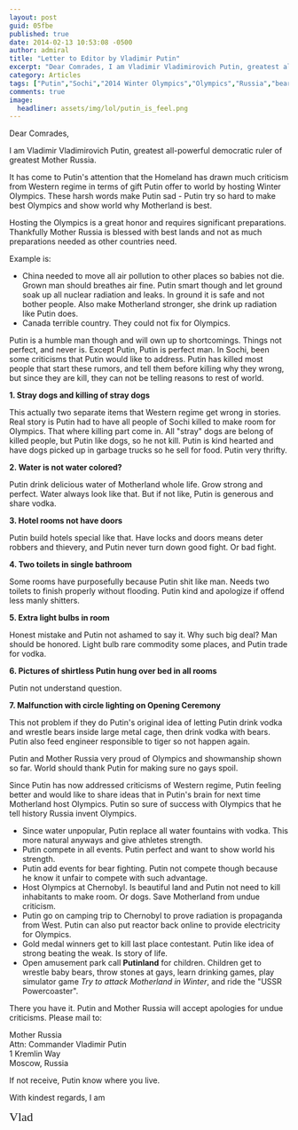 ```yaml
---
layout: post
guid: 05fbe
published: true
date: 2014-02-13 10:53:08 -0500
author: admiral
title: "Letter to Editor by Vladimir Putin"
excerpt: "Dear Comrades, I am Vladimir Vladimirovich Putin, greatest all-powerful democratic ruler of greatest Mother Russia. It has come to Putin's attention that Homeland has drawn criticism from West. Putin must set record straight. "
category: Articles
tags: ["Putin","Sochi","2014 Winter Olympics","Olympics","Russia","bears","vodka","who doesn't miss the Cold War?","USSR Powercoaster","Chernobyl","Western propaganda"]
comments: true 
image:
  headliner: assets/img/lol/putin_is_feel.png
---
```


Dear Comrades,

I am Vladimir Vladimirovich Putin, greatest all-powerful democratic ruler of greatest Mother Russia.

It has come to Putin's attention that the Homeland has drawn much criticism from Western regime in terms of gift Putin offer to world by hosting Winter Olympics. These harsh words make Putin sad - Putin try so hard to make best Olympics and show world why Motherland is best.

Hosting the Olympics is a great honor and requires significant preparations. Thankfully Mother Russia is blessed with best lands and not as much preparations needed as other countries need.

Example is:

*   China needed to move all air pollution to other places so babies not die. Grown man should breathes air fine. Putin smart though and let ground soak up all nuclear radiation and leaks. In ground it is safe and not bother people. Also make Motherland stronger, she drink up radiation like Putin does.
*   Canada terrible country. They could not fix for Olympics.

Putin is a humble man though and will own up to shortcomings. Things not perfect, and never is. Except Putin, Putin is perfect man. In Sochi, been some criticisms that Putin would like to address. Putin has killed most people that start these rumors, and tell them before killing why they wrong, but since they are kill, they can not be telling reasons to rest of world.

**1\. Stray dogs and killing of stray dogs**

This actually two separate items that Western regime get wrong in stories. Real story is Putin had to have all people of Sochi killed to make room for Olympics. That where killing part come in. All "stray" dogs are belong of killed people, but Putin like dogs, so he not kill. Putin is kind hearted and have dogs picked up in garbage trucks so he sell for food. Putin very thrifty.

**2\. Water is not water colored?**

Putin drink delicious water of Motherland whole life. Grow strong and perfect. Water always look like that. But if not like, Putin is generous and share vodka.

**3\. Hotel rooms not have doors**

Putin build hotels special like that. Have locks and doors means deter robbers and thievery, and Putin never turn down good fight. Or bad fight.

**4\. Two toilets in single bathroom**

Some rooms have purposefully because Putin shit like man. Needs two toilets to finish properly without flooding. Putin kind and apologize if offend less manly shitters.

**5\. Extra light bulbs in room**

Honest mistake and Putin not ashamed to say it. Why such big deal? Man should be honored. Light bulb rare commodity some places, and Putin trade for vodka.

**6\. Pictures of shirtless Putin hung over bed in all rooms**

Putin not understand question.

**7\. Malfunction with circle lighting on Opening Ceremony**

This not problem if they do Putin's original idea of letting Putin drink vodka and wrestle bears inside large metal cage, then drink vodka with bears. Putin also feed engineer responsible to tiger so not happen again.

Putin and Mother Russia very proud of Olympics and showmanship shown so far. World should thank Putin for making sure no gays spoil.

Since Putin has now addressed criticisms of Western regime, Putin feeling better and would like to share ideas that in Putin's brain for next time Motherland host Olympics. Putin so sure of success with Olympics that he tell history Russia invent Olympics.

*   Since water unpopular, Putin replace all water fountains with vodka. This more natural anyways and give athletes strength.
*   Putin compete in all events. Putin perfect and want to show world his strength.
*   Putin add events for bear fighting. Putin not compete though because he know it unfair to compete with such advantage.
*   Host Olympics at Chernobyl. Is beautiful land and Putin not need to kill inhabitants to make room. Or dogs. Save Motherland from undue criticism.
*   Putin go on camping trip to Chernobyl to prove radiation is propaganda from West. Putin can also put reactor back online to provide electricity for Olympics.
*   Gold medal winners get to kill last place contestant. Putin like idea of strong beating the weak. Is story of life.
*   Open amusement park call **Putinland** for children. Children get to wrestle baby bears, throw stones at gays, learn drinking games, play simulator game _Try to attack Motherland in Winter_, and ride the "USSR Powercoaster".

There you have it. Putin and Mother Russia will accept apologies for undue criticisms. Please mail to:

Mother Russia  
Attn: Commander Vladimir Putin  
1 Kremlin Way  
Moscow, Russia  

If not receive, Putin know where you live.

With kindest regards, I am

<span style="font-size:22px; font-family:cursive;">Vlad</span>